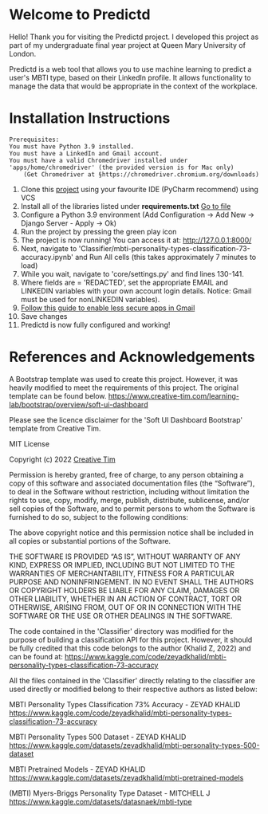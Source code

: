 # Welcome to Predictd

Hello! Thank you for visiting the Predictd project.
I developed this project as part of my undergraduate final year project at Queen Mary University of London.

Predictd is a web tool that allows you to use machine learning to predict a user's MBTI type, based on their LinkedIn profile. It allows functionality to manage the data that would be appropriate in the context of the workplace.


# Installation Instructions
	Prerequisites:
	You must have Python 3.9 installed.
	You must have a LinkedIn and Gmail account.
	You must have a valid Chromedriver installed under 'apps/home/chromedriver' (the provided version is for Mac only)
		(Get Chromedriver at §https://chromedriver.chromium.org/downloads)

 1. Clone this [project](https://github.com/andricozach/Predictd.git) using your favourite IDE (PyCharm recommend) using VCS
 2. Install all of the libraries listed under **requirements.txt** [Go to file](https://github.com/andricozach/Predictd/find/master)
 3. Configure a Python 3.9 environment (Add Configuration -> Add New -> Django Server - Apply -> Ok)
 4. Run the project by pressing the green play icon
 5. The project is now running! You can access it at: http://127.0.0.1:8000/
 6. Next, navigate to 'Classifier/mbti-personality-types-classification-73-accuracy.ipynb' and Run All cells (this takes approximately 7 minutes to load)
 7. While you wait, navigate to 'core/settings.py' and find lines 130-141.
 8. Where fields are = 'REDACTED', set the appropriate EMAIL  and LINKEDIN variables with your own account login details. Notice: Gmail must be used for nonLINKEDIN variables).
 9. [Follow this guide to enable less secure apps in Gmail](https://support.google.com/accounts/answer/6010255?hl=en#zippy=%2Cif-less-secure-app-access-is-on-for-your-account)
 10. Save changes
 11. Predictd is now fully configured and working!

# References and Acknowledgements

A Bootstrap template was used to create this project. However, it was heavily modified to meet the requirements of this project. The original template can be found below.
https://www.creative-tim.com/learning-lab/bootstrap/overview/soft-ui-dashboard

Please see the licence disclaimer for the 'Soft UI Dashboard Bootstrap' template from Creative Tim.

MIT License

Copyright (c) 2022  [Creative Tim](https://creative-tim.com/)

Permission is hereby granted, free of charge, to any person obtaining a copy of this software and associated documentation files (the “Software”), to deal in the Software without restriction, including without limitation the rights to use, copy, modify, merge, publish, distribute, sublicense, and/or sell copies of the Software, and to permit persons to whom the Software is furnished to do so, subject to the following conditions:

The above copyright notice and this permission notice shall be included in all copies or substantial portions of the Software.

THE SOFTWARE IS PROVIDED “AS IS”, WITHOUT WARRANTY OF ANY KIND, EXPRESS OR IMPLIED, INCLUDING BUT NOT LIMITED TO THE WARRANTIES OF MERCHANTABILITY, FITNESS FOR A PARTICULAR PURPOSE AND NONINFRINGEMENT. IN NO EVENT SHALL THE AUTHORS OR COPYRIGHT HOLDERS BE LIABLE FOR ANY CLAIM, DAMAGES OR OTHER LIABILITY, WHETHER IN AN ACTION OF CONTRACT, TORT OR OTHERWISE, ARISING FROM, OUT OF OR IN CONNECTION WITH THE SOFTWARE OR THE USE OR OTHER DEALINGS IN THE SOFTWARE.



The code contained in the 'Classifier' directory was modified for the purpose of building a classification API for this project. However, it should be fully credited that this code belongs to the author (Khalid Z, 2022) and can be found at: https://www.kaggle.com/code/zeyadkhalid/mbti-personality-types-classification-73-accuracy

All the files contained in the 'Classifier' directly relating to the classifier are used directly or modified belong to their respective authors as listed below:

MBTI Personality Types Classification 73% Accuracy - ZEYAD KHALID
https://www.kaggle.com/code/zeyadkhalid/mbti-personality-types-classification-73-accuracy

MBTI Personality Types 500 Dataset - ZEYAD KHALID
https://www.kaggle.com/datasets/zeyadkhalid/mbti-personality-types-500-dataset

MBTI Pretrained Models - ZEYAD KHALID
https://www.kaggle.com/datasets/zeyadkhalid/mbti-pretrained-models

(MBTI) Myers-Briggs Personality Type Dataset - MITCHELL J
https://www.kaggle.com/datasets/datasnaek/mbti-type

